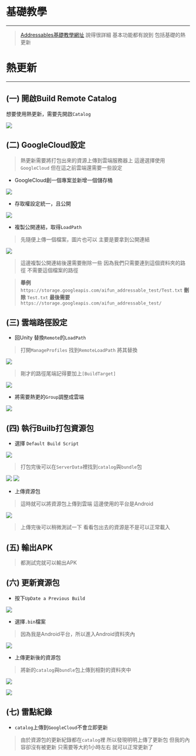 # 基礎教學
---
> [Addressables基礎教學網址](https://unity.csdn.net/65b1ce6dd4226e0eb4272bdc.html?dp_token=eyJ0eXAiOiJKV1QiLCJhbGciOiJIUzI1NiJ9.eyJpZCI6NTA5OTEyOCwiZXhwIjoxNzEwOTE0ODY2LCJpYXQiOjE3MTAzMTAwNjYsInVzZXJuYW1lIjoibTBfNzQ5ODM0OTQifQ.2pNlKP6cWGK8u9qX00YrltYXgTuKgwN8ceWWNwvQrPc)
>說得很詳細
>基本功能都有說到
>包括基礎的熱更新


# 熱更新
---
## (一) 開啟Build Remote Catalog
    
想要使用熱更新，需要先開啟`Catalog`

![](/images/20240319162157.png)


## (二) GoogleCloud設定

>熱更新需要將打包出來的資源上傳到雲端服務器上
>這邊選擇使用`GoogleCloud`
>但在這之前雲端還需要一些設定

* GoogleCloud創一個專案並新增一個儲存桶
 
![](/images/20240319165344.png)

* 存取權設定統一，且公開

![](/images/20240319165730.png)

* 複製公開連結，取得`LoadPath`
  
>先隨便上傳一個檔案，圖片也可以
>主要是要拿到公開連結

![](/images/20240320092311.png)


>這邊複製公開連結後還需要刪除一些
>因為我們只需要連到這個資料夾的路徑
>不需要這個檔案的路徑

>**舉例**
>`https://storage.googleapis.com/aifun_addressable_test/Test.txt`
>**刪除**
`Test.txt`
>**最後需要**
`https://storage.googleapis.com/aifun_addressable_test/`


## (三) 雲端路徑設定

* 回Unity 替換`Remote`的`LoadPath`
  
>打開`ManageProfiles`
>找到`RemoteLoadPath`
>將其替換

![](/images/20240319173254.png)

>剛才的路徑尾端記得要加上`[BuildTarget]`

![](/images/20240319173517.png)

* 將需要熱更的`Group`調整成雲端

![](/images/20240319174522.png)


## (四) 執行Builb打包資源包

* 選擇 `Default Build Script`

![](/images/20240319163218.png)
    
>打包完後可以在`ServerData`裡找到`catalog`與`bundle`包

![](/images/20240319163423.png)
![](/images/20240319163517.png)

* 上傳資源包

>這時就可以將資源包上傳到雲端
>這邊使用的平台是Android

![](/images/20240319171310.png)

>上傳完後可以稍微測試一下
>看看包出去的資源是不是可以正常載入

## (五) 輸出APK

  >都測試完就可以輸出APK


## (六) 更新資源包

* 按下`UpDate a Previous Build`
  
![](/images/20240319175343.png)

* 選擇`.bin`檔案

>因為我是Android平台，所以進入Android資料夾內

![](/images/20240320094017.png)

* 上傳更新後的資源包

>將新的`catalog`與`bundle`包上傳到相對的資料夾中

![](/images/20240320095652.png)

![](/images/20240320100125.png)

## (七) 雷點紀錄

* `catalog`上傳到`GoogleCloud`不會立即更新
> 由於資源包的更新紀錄都在`catalog`裡
> 所以發現明明上傳了更新包
> 但我的內容卻沒有被更新
> 只需要等大約1小時左右
> 就可以正常更新了
